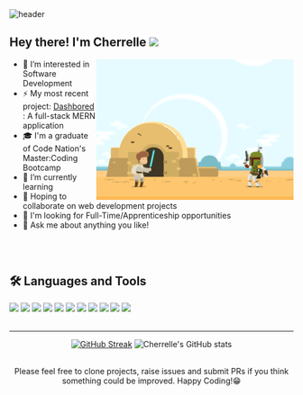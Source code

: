 <img src="https://raw.githubusercontent.com/halfrost/halfrost/master/icons/header_1.png" alt="header"/>

## Hey there! I'm Cherrelle  <img src="https://media.giphy.com/media/hvRJCLFzcasrR4ia7z/giphy.gif" width="25px"/>
<img align="right" alt="gif" src="https://raw.githubusercontent.com/amandewatnitrr/amandewatnitrr/main/terminal.gif" width="350" height="250"/>

<ul align="left">
 <li> 👀 I’m interested in Software Development </li>
 <li>⚡ My most recent project: <a href="https://github.com/Ben-Mostyn/DashboredFE" target="_blank">Dashbored</a> : A full-stack MERN application  </li>
<li>🎓 I'm a graduate of Code Nation's Master:Coding Bootcamp</li>
<li>🌱 I’m currently learning </li> 
<li> 💞️ Hoping to collaborate on web development projects </li>
 <li>💼 I'm looking for <span font-style="bold">Full-Time/Apprenticeship opportunities</span></li>
<li>💬 Ask me about anything you like!</li>
</ul>

 <br>
 <br>
 
## <div> :hammer_and_wrench: Languages and Tools </div>
<div>
<img src="https://camo.githubusercontent.com/b48f1cb7f1747b3bc1ddbb00492baa3baf6fbd9cf4742b41ce8f275dad463b37/68747470733a2f2f696d672e736869656c64732e696f2f62616467652f4a6176615363726970742d3043313131363f6c6f676f3d6a617661736372697074266c6f676f436f6c6f723d463744463145"/> <img src="https://camo.githubusercontent.com/9cc3463149337a4f830d61c42e78d227800659ec4682a6f87daf8d0ed1af091d/68747470733a2f2f696d672e736869656c64732e696f2f62616467652f52656163742d3043313131363f6c6f676f3d7265616374266c6f676f436f6c6f723d363144414642"/> <img src="https://camo.githubusercontent.com/0185dab6281173707adb39d0de9d0b74a4aa9ff0c0b50ea5ece16d8b4192f095/68747470733a2f2f696d672e736869656c64732e696f2f62616467652f48544d4c352d3043313131363f6c6f676f3d68746d6c35266c6f676f436f6c6f723d453334463236"/> <img src="https://camo.githubusercontent.com/1164b70d9e8a91c80a984570b888371e572df52c56e1f1d73136695999808d5e/68747470733a2f2f696d672e736869656c64732e696f2f62616467652f435353332d3043313131363f6c6f676f3d63737333266c6f676f436f6c6f723d313537324236"/> <img src="https://camo.githubusercontent.com/ff367b4dced5d54d20b1595907779e3a55ff81cb9c3b1f02e51585d4ce555b37/68747470733a2f2f696d672e736869656c64732e696f2f62616467652f4d6f6e676f44422d3043313131363f6c6f676f3d6d6f6e676f6462266c6f676f436f6c6f723d343741323438"/> <img src="https://camo.githubusercontent.com/d3a6f96c0068d43cfde0c0173a1e7780359fed63b1c369bb5e867893155c7a4e/68747470733a2f2f696d672e736869656c64732e696f2f62616467652f4d7953514c2d3043313131363f6c6f676f3d6d7973716c266c6f676f436f6c6f723d303037353846"/> <img src="https://camo.githubusercontent.com/1451ffc0c0a5735281925575b6f5f9fe447747cb7ba6d313b933401a814d19d0/68747470733a2f2f696d672e736869656c64732e696f2f62616467652f4e6f64652e6a732d3043313131363f6c6f676f3d6e6f64652e6a73266c6f676f436f6c6f723d333339393333"/> <img src="https://camo.githubusercontent.com/9042272377480a6f35158e120097b50041aebafff7b15e303e7fb8c2a8a64488/68747470733a2f2f696d672e736869656c64732e696f2f62616467652f457870726573732d3043313131363f6c6f676f3d65787072657373266c6f676f436f6c6f723d464646464646"/> <img src="https://camo.githubusercontent.com/331a25ca3ca809f8919e6e592b50b49699f09aaf44ccaa9e02927c7af0e4f526/68747470733a2f2f696d672e736869656c64732e696f2f62616467652f6769742d3043313131363f6c6f676f3d676974266c6f676f436f6c6f723d463035303332"/> <img src="https://camo.githubusercontent.com/eaca6f0a838bb8f9115a99fd334415943ceb252094e3aba0aad867f70625623a/68747470733a2f2f696d672e736869656c64732e696f2f62616467652f4e504d2d3043313131363f6c6f676f3d6e706d266c6f676f436f6c6f723d463744463145"/> <img src="https://camo.githubusercontent.com/5a6cd9c9d6a4b5b788d3fe8115516afd2a63b42e213fedb2b5fb5bcb614f3380/68747470733a2f2f696d672e736869656c64732e696f2f62616467652f5653253230436f64652d3043313131363f6c6f676f3d76697375616c2d73747564696f2d636f6465266c6f676f436f6c6f723d303037414343"/>
</div>
<br>

---

<div align="center">
 
[![GitHub Streak](http://github-readme-streak-stats.herokuapp.com?user=cherrelle-ward&theme=radical&date_format=j%20M%5B%20Y%5D)](https://git.io/streak-stats) 
![Cherrelle's GitHub stats](https://github-readme-stats.vercel.app/api?username=cherrelle-ward&show_icons=true&show_owner=false&theme=radical)
 </div>
 <br>
 <div align="center">
Please feel free to clone projects, raise issues and submit PRs if you think something could be improved. Happy Coding!😁
</div>

  
